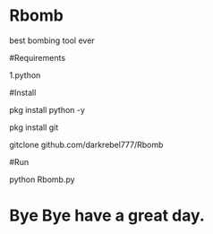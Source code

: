 # Rbomb
best bombing tool ever

#Requirements

1.python

#Install 

pkg install python -y

pkg install git

gitclone github.com/darkrebel777/Rbomb


#Run 

python Rbomb.py

# Bye Bye have a great day.

